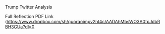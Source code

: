 Trump Twitter Analysis

Full Reflection PDF Link (https://www.dropbox.com/sh/quorqoimpv2ht4c/AADAhMbsWO3A0tpJdbRBH3GUa?dl=0